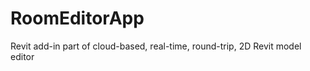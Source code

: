 RoomEditorApp
=============

Revit add-in part of cloud-based, real-time, round-trip, 2D Revit model editor
